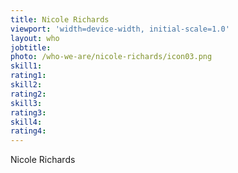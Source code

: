 ```yaml
---
title: Nicole Richards
viewport: 'width=device-width, initial-scale=1.0'
layout: who
jobtitle: 
photo: /who-we-are/nicole-richards/icon03.png
skill1: 
rating1: 
skill2: 
rating2: 
skill3: 
rating3: 
skill4: 
rating4: 
---
```


Nicole Richards
